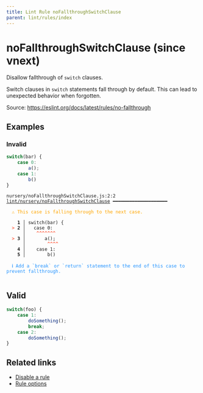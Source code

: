 ```yaml
---
title: Lint Rule noFallthroughSwitchClause
parent: lint/rules/index
---
```


# noFallthroughSwitchClause (since vnext)

Disallow fallthrough of `switch` clauses.

Switch clauses in `switch` statements fall through by default.
This can lead to unexpected behavior when forgotten.

Source: https://eslint.org/docs/latest/rules/no-fallthrough

## Examples

### Invalid

```jsx
switch(bar) {
	case 0:
		a();
	case 1:
		b()
}
```

<pre class="language-text"><code class="language-text">nursery/noFallthroughSwitchClause.js:2:2 <a href="/docs/lint/rules/noFallthroughSwitchClause">lint/nursery/noFallthroughSwitchClause</a> ━━━━━━━━━━━━━━━━━━━━

<strong><span style="color: Orange;">  </span></strong><strong><span style="color: Orange;">⚠</span></strong> <span style="color: Orange;">This case is falling through to the next case.</span>

    <strong>1 │ </strong>switch(bar) {
<strong><span style="color: Tomato;">  </span></strong><strong><span style="color: Tomato;">&gt;</span></strong> <strong>2 │ </strong>	case 0:
   <strong>   │ </strong>	<strong><span style="color: Tomato;">^</span></strong><strong><span style="color: Tomato;">^</span></strong><strong><span style="color: Tomato;">^</span></strong><strong><span style="color: Tomato;">^</span></strong><strong><span style="color: Tomato;">^</span></strong><strong><span style="color: Tomato;">^</span></strong><strong><span style="color: Tomato;">^</span></strong>
<strong><span style="color: Tomato;">  </span></strong><strong><span style="color: Tomato;">&gt;</span></strong> <strong>3 │ </strong>		a();
   <strong>   │ </strong>		<strong><span style="color: Tomato;">^</span></strong><strong><span style="color: Tomato;">^</span></strong><strong><span style="color: Tomato;">^</span></strong><strong><span style="color: Tomato;">^</span></strong>
    <strong>4 │ </strong>	case 1:
    <strong>5 │ </strong>		b()

<strong><span style="color: rgb(38, 148, 255);">  </span></strong><strong><span style="color: rgb(38, 148, 255);">ℹ</span></strong> <span style="color: rgb(38, 148, 255);">Add a `break` or `return` statement to the end of this case to prevent fallthrough.</span>

</code></pre>

## Valid

```jsx
switch(foo) {
	case 1:
		doSomething();
		break;
	case 2:
		doSomething();
}
```

## Related links

- [Disable a rule](/linter/#disable-a-lint-rule)
- [Rule options](/linter/#rule-options)
